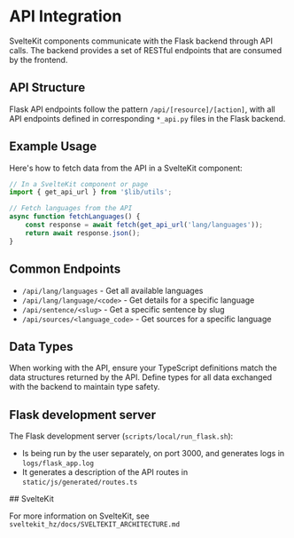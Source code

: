# API Integration

SvelteKit components communicate with the Flask backend through API calls. The backend provides a set of RESTful endpoints that are consumed by the frontend.


## API Structure

Flask API endpoints follow the pattern `/api/[resource]/[action]`, with all API endpoints defined in corresponding `*_api.py` files in the Flask backend.

## Example Usage

Here's how to fetch data from the API in a SvelteKit component:

```typescript
// In a SvelteKit component or page
import { get_api_url } from '$lib/utils';

// Fetch languages from the API
async function fetchLanguages() {
    const response = await fetch(get_api_url('lang/languages'));
    return await response.json();
}
```

## Common Endpoints

- `/api/lang/languages` - Get all available languages
- `/api/lang/language/<code>` - Get details for a specific language
- `/api/sentence/<slug>` - Get a specific sentence by slug
- `/api/sources/<language_code>` - Get sources for a specific language

## Data Types

When working with the API, ensure your TypeScript definitions match the data structures returned by the API. Define types for all data exchanged with the backend to maintain type safety. 


## Flask development server

The Flask development server (`scripts/local/run_flask.sh`):
- Is being run by the user separately, on port 3000, and generates logs in `logs/flask_app.log`
- It generates a description of the API routes in `static/js/generated/routes.ts`


## SvelteKit 

For more information on SvelteKit, see `sveltekit_hz/docs/SVELTEKIT_ARCHITECTURE.md`